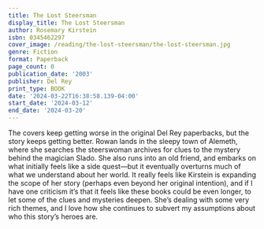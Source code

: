 ```yaml
---
title: The Lost Steersman
display_title: The Lost Steersman
author: Rosemary Kirstein
isbn: 0345462297
cover_image: /reading/the-lost-steersman/the-lost-steersman.jpg
genre: Fiction
format: Paperback
page_count: 0
publication_date: '2003'
publisher: Del Rey
print_type: BOOK
date: '2024-03-22T16:38:58.139-04:00'
start_date: '2024-03-12'
end_date: '2024-03-20'
---
```


The covers keep getting worse in the original Del Rey paperbacks, but the story keeps getting better. Rowan lands in the sleepy town of Alemeth, where she searches the steerswoman archives for clues to the mystery behind the magician Slado. She also runs into an old friend, and embarks on what initially feels like a side quest—but it eventually overturns much of what we understand about her world. It really feels like Kirstein is expanding the scope of her story (perhaps even beyond her original intention), and if I have one criticism it’s that it feels like these books could be even longer, to let some of the clues and mysteries deepen. She’s dealing with some very rich themes, and I love how she continues to subvert my assumptions about who this story’s heroes are.